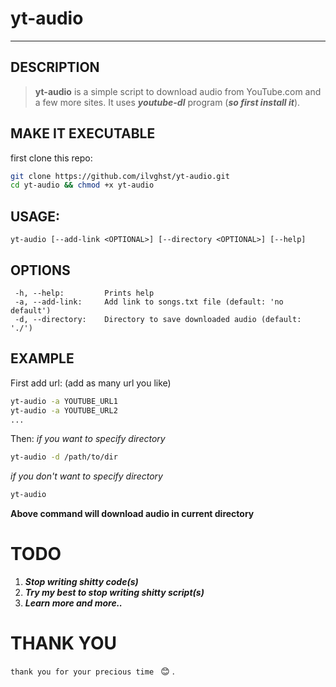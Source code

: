 # yt-audio
---
## DESCRIPTION
> **yt-audio** is a simple script to download audio from YouTube.com and a few more sites. It uses **_youtube-dl_** program (**_so first install it_**).
## MAKE IT EXECUTABLE
first clone this repo:
```bash
git clone https://github.com/ilvghst/yt-audio.git
cd yt-audio && chmod +x yt-audio
```

## USAGE:
```
yt-audio [--add-link <OPTIONAL>] [--directory <OPTIONAL>] [--help]
```
## OPTIONS
```
 -h, --help:         Prints help
 -a, --add-link:     Add link to songs.txt file (default: 'no default')
 -d, --directory:    Directory to save downloaded audio (default: './')	
```
## EXAMPLE
First add url: (add as many url you like)
```bash
yt-audio -a YOUTUBE_URL1
yt-audio -a YOUTUBE_URL2
...
```
Then:
_if you want to specify directory_
```bash
yt-audio -d /path/to/dir
```
_if you don't want to specify directory_
```bash
yt-audio
```
**Above command will download audio in current directory**
# TODO
1. **_Stop writing shitty code(s)_**
2. **_Try my best to stop writing shitty script(s)_**
3. **_Learn more and more.._**
# THANK YOU
`thank you for your precious time ` :blush: .

